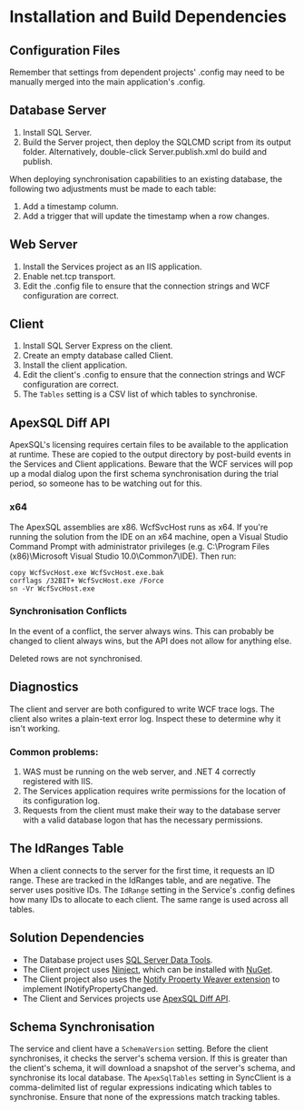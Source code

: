 ﻿# Installation and Build Dependencies
## Configuration Files

Remember that settings from dependent projects' .config may need to be manually merged into the main application's .config.

## Database Server

1. Install SQL Server.
1. Build the Server project, then deploy the SQLCMD script from its output folder. Alternatively, double-click Server.publish.xml do build and publish.

When deploying synchronisation capabilities to an existing database, the following two adjustments must be made to each table:

1. Add a timestamp column.
1. Add a trigger that will update the timestamp when a row changes.

## Web Server

1. Install the Services project as an IIS application.
1. Enable net.tcp transport.
1. Edit the .config file to ensure that the connection strings and WCF configuration are correct.

## Client

1. Install SQL Server Express on the client.
1. Create an empty database called Client.
1. Install the client application.
1. Edit the client's .config to ensure that the connection strings and WCF configuration are correct.
1. The `Tables` setting is a CSV list of which tables to synchronise.

## ApexSQL Diff API

ApexSQL's licensing requires certain files to be available to the application at runtime. These are copied to the output directory by post-build events in the
Services and Client applications. Beware that the WCF services will pop up a modal dialog upon the first schema synchronisation during the trial period, so someone
has to be watching out for this.

### x64

The ApexSQL assemblies are x86. WcfSvcHost runs as x64. If you're running the solution from the IDE on an x64 machine, open a Visual Studio Command Prompt with administrator privileges
(e.g. C:\Program Files (x86)\Microsoft Visual Studio 10.0\Common7\IDE). Then run:

    copy WcfSvcHost.exe WcfSvcHost.exe.bak
    corflags /32BIT+ WcfSvcHost.exe /Force
    sn -Vr WcfSvcHost.exe

### Synchronisation Conflicts

In the event of a conflict, the server always wins. This can probably be changed to client always wins, but the API does not allow for anything else.

Deleted rows are not synchronised.

## Diagnostics

The client and server are both configured to write WCF trace logs. The client also writes a plain-text error log. Inspect these to determine why it isn't working.


### Common problems:

1. WAS must be running on the web server, and .NET 4 correctly registered with IIS.
1. The Services application requires write permissions for the location of its configuration log.
1. Requests from the client must make their way to the database server with a valid database logon that has the necessary permissions.

## The IdRanges Table

When a client connects to the server for the first time, it requests an ID range. These are tracked in the IdRanges table, and are negative. The server uses positive IDs.
The `IdRange` setting in the Service's .config defines how many IDs to allocate to each client. The same range is used across all tables.

## Solution Dependencies

* The Database project uses [SQL Server Data Tools](http://msdn.microsoft.com/en-gb/data/hh297027).
* The Client project uses [Ninject](http://www.ninject.org/), which can be installed with [NuGet](http://nuget.org/).
* The Client project also uses the [Notify Property Weaver extension](http://visualstudiogallery.msdn.microsoft.com/bd351303-db8c-4771-9b22-5e51524fccd3)
  to implement INotifyPropertyChanged.
* The Client and Services projects use [ApexSQL Diff API](http://www.apexsql.com/sql_tools_diffapi.aspx).

## Schema Synchronisation

The service and client have a `SchemaVersion` setting. Before the client synchronises, it checks the server's schema version. If this is greater than the client's
schema, it will download a snapshot of the server's schema, and synchronise its local database. The `ApexSqlTables` setting in SyncClient is a comma-delimited list
of regular expressions indicating which tables to synchronise. Ensure that none of the expressions match tracking tables.